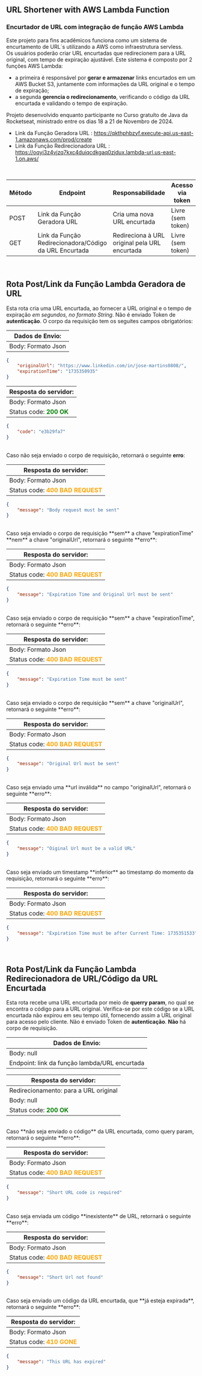 ## URL Shortener with AWS Lambda Function
### Encurtador de URL com integração de função AWS Lambda

Este projeto para fins acadêmicos funciona como um sistema de encurtamento de URL´s utilizando a AWS como infraestrutura servless.
<br>
Os usuários poderão criar URL encurtadas que redirecionem para a URL original, com tempo de expiração ajustável. 
Este sistema é composto por 2 funções AWS Lambda: 
- a primeira é responsável por **gerar e armazenar** links encurtados em um AWS Bucket S3, juntamente com informações da URL original e o tempo de expiração; 
- a segunda **gerencia o redirecionamento**, verificando o código da URL encurtada e validando o tempo de expiração.

Projeto desenvolvido enquanto participante no Curso gratuíto de Java da Rocketseat, ministrado entre os dias 18 a 21 de Novembro de 2024.

* Link da Função Geradora URL : https://qkthphbzyf.execute-api.us-east-1.amazonaws.com/prod/create
* Link da Função Redirecionadora URL : https://oqyi3z4vjzq7kxc4duiqcdkgaq0zjdux.lambda-url.us-east-1.on.aws/

<br>

| Método  | Endpoint             			 | Responsabilidade                                 | Acesso via token		   |
| ------- | -------------------------------- | ------------------------------------------------ | ------------------------ |
| POST    | Link da Função Geradora URL      | Cria uma nova URL encurtada                      | Livre (sem token)        |
| GET     | Link da Função Redirecionadora/Código da URL Encurtada      | Redireciona à URL original pela URL encurtada    | Livre (sem token)        |

<br>

## Rota Post/Link da Função Lambda Geradora de URL
Esta rota cria uma URL encurtada, ao fornecer a URL original e o tempo de expiração *em segundos, no formato String*.
Não é enviado Token de **autenticação**. O corpo da requisição tem os seguites campos obrigatórios:

| Dados de Envio:    |
| ------------------ |
| Body: Formato Json |

```json
{
	"originalUrl": "https://www.linkedin.com/in/jose-martins0808/",
	"expirationTime": "1735350935"
}
```

| Resposta do servidor:                               |
| --------------------------------------------------- |
| Body: Formato Json                                  |
| Status code: <b style="color:green">200 OK</b>      |

```json
{
	"code": "e3b29fa7"
}
```
<br>
Caso não seja enviado o corpo de requisição, retornará o seguinte <b>erro</b>:

| Resposta do servidor:                                    |
| -------------------------------------------------------- |
| Body: Formato Json                                       |
| Status code: <b style="color:orange">400 BAD REQUEST</b> |

```json
{
	"message": "Body request must be sent"
}
```
<br>
Caso seja enviado o corpo de requisição **sem** a chave "expirationTime" **nem** a chave "originalUrl", retornará o seguinte **erro**:

| Resposta do servidor:                                    |
| -------------------------------------------------------- |
| Body: Formato Json                                       |
| Status code: <b style="color:orange">400 BAD REQUEST</b> |

```json
{
	"message": "Expiration Time and Original Url must be sent"
}
```
<br>
Caso seja enviado o corpo de requisição **sem** a chave "expirationTime", retornará o seguinte **erro**:

| Resposta do servidor:                                    |
| -------------------------------------------------------- |
| Body: Formato Json                                       |
| Status code: <b style="color:orange">400 BAD REQUEST</b> |

```json
{
	"message": "Expiration Time must be sent"
}
```
<br>
Caso seja enviado o corpo de requisição **sem** a chave "originalUrl", retornará o seguinte **erro**:

| Resposta do servidor:                                    |
| -------------------------------------------------------- |
| Body: Formato Json                                       |
| Status code: <b style="color:orange">400 BAD REQUEST</b> |

```json
{
	"message": "Original Url must be sent"
}
```
<br>
Caso seja enviado uma **url inválida** no campo "originalUrl", retornará o seguinte **erro**:

| Resposta do servidor:                                    |
| -------------------------------------------------------- |
| Body: Formato Json                                       |
| Status code: <b style="color:orange">400 BAD REQUEST</b> |

```json
{
	"message": "Oiginal Url must be a valid URL"
}
```
<br>
Caso seja enviado um timestamp **inferior** ao timestamp do momento da requisição, retornará o seguinte **erro**:

| Resposta do servidor:                                    |
| -------------------------------------------------------- |
| Body: Formato Json                                       |
| Status code: <b style="color:orange">400 BAD REQUEST</b> |

```json
{
	"message": "Expiration Time must be after Current Time: 1735351533"
}
```

<br>

## Rota Post/Link da Função Lambda Redirecionadora de URL/Código da URL Encurtada
Esta rota recebe uma URL encurtada por meio de **querry param**, no qual se encontra o código
para a URL original. Verifica-se por este código se a URL encurtada não expirou em seu tempo útil, 
fornecendo assim a URL original para acesso pelo cliente.
Não é enviado Token de **autenticação**. **Não** há corpo de requisição.

| Dados de Envio:    						   |
| -------------------------------------------- |
| Body: null		 						   |
| Endpoint: link da função lambda/URL encurtada|

| Resposta do servidor:                                    |
| -------------------------------------------------------- |
| Redirecionamento: para a URL original					   |
| Body: null					                           |
| Status code: <b style="color:green">200 OK</b> 		   |
<br>
Caso **não seja enviado o código** da URL encurtada, como query param, retornará o seguinte **erro**:

| Resposta do servidor:                                    |
| -------------------------------------------------------- |
| Body: Formato Json                                       |
| Status code: <b style="color:orange">400 BAD REQUEST</b> |

```json
{
	"message": "Short URL code is required"
}
```
<br>
Caso seja enviada um código **inexistente** de URL, retornará o seguinte **erro**:

| Resposta do servidor:                                    |
| -------------------------------------------------------- |
| Body: Formato Json                                       |
| Status code: <b style="color:orange">400 BAD REQUEST</b> |

```json
{
	"message": "Short Url not found"
}
```
<br>
Caso seja enviado um código da URL encurtada, que **já esteja expirada**, retornará o seguinte **erro**:

| Resposta do servidor:                                    |
| -------------------------------------------------------- |
| Body: Formato Json                                       |
| Status code: <b style="color:orange">410 GONE</b> 	   |

```json
{
	"message": "This URL has expired"
}
```

